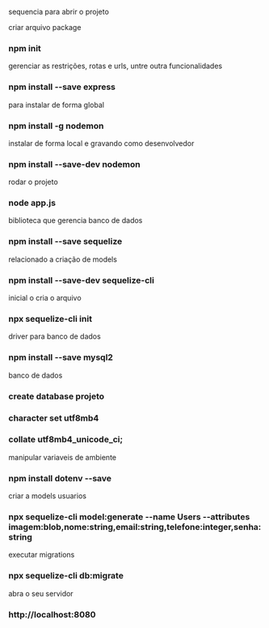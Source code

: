 sequencia para abrir o projeto

criar arquivo package
### npm init

gerenciar as restrições, rotas e urls, untre outra funcionalidades
### npm install --save express

para instalar de forma global
### npm install -g nodemon

instalar de forma local e gravando como desenvolvedor 
### npm install --save-dev nodemon

rodar o projeto
### node app.js

biblioteca que gerencia banco de dados
### npm install --save sequelize

relacionado a criação de models
### npm install --save-dev sequelize-cli

inicial o cria o arquivo
### npx sequelize-cli init

driver para banco de dados
### npm install --save mysql2

banco de dados
### create database projeto 
### character set utf8mb4
### collate utf8mb4_unicode_ci;

manipular variaveis de ambiente
### npm install dotenv --save 

criar a models usuarios
### npx sequelize-cli model:generate --name Users --attributes imagem:blob,nome:string,email:string,telefone:integer,senha:string

executar migrations
### npx sequelize-cli db:migrate

abra o seu servidor
### http://localhost:8080

